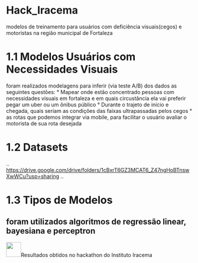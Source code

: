 # Hack_Iracema
modelos de treinamento para usuários com deficiência visuais(cegos) e motoristas na região municipal de Fortaleza
# 1.1 Modelos Usuários com Necessidades Visuais
foram realizados modelagens para inferir (via teste A/B) dos dados as seguintes questões:
° Mapear onde estão concentrado pessoas com necessidades visuais em fortaleza e em quais circustância ela vai preferir pegar um uber ou um ônibus público
° Durante o trajeto de início e chegada, quais seriam as condições das faixas ultrapassadas pelos cegos
° as rotas que podemos integrar via mobile, para facilitar o usuário avaliar o motorista de sua rota desejada
# 1.2 Datasets
.. https://drive.google.com/drive/folders/1cBxrT6GZ3MCAT6_Z47ngHoBTnswXwWCu?usp=sharing ..
# 1.3 Tipos de Modelos
foram utilizados algoritmos de regressão linear, bayesiana e perceptron
---
<img loading="lazy" src="https://cdn-icons-png.flaticon.com/512/28/28884.png" width="40" height="40"/>Resultados obtidos no hackathon do Instituto Iracema

